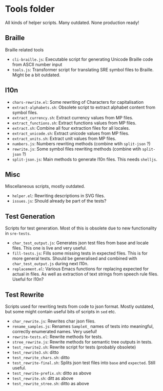 # Tools folder

All kinds of helper scripts. Many outdated. None production ready!

## Braille

Braille related tools

* `cli-braille.js`: Executable script for generating Unicode Braille code from
  ASCII number input
* `tools.js`: Transformer script for translating SRE symbol files to
  Braille. Might be a bit outdated.


## l10n

* `chars-rewrite.el`: Some rewriting of Characters for capitalisation
* `extract-alphabets.sh`: Obsolete script to extract alphabet content from symbol files.
* `extract_currency.sh`: Extract currency values from MP files.
* `extract_functions.sh`: Extract functions values from MP files.
* `extract.sh`: Combine all four extraction files for all locales.
* `extract_unicode.sh`: Extract unicode values from MP files.
* `extract_units.sh`: Extract unit values from MP files.
* `numbers.js`: Numbers rewriting methods (combine wtih `split-json` ?)
* `rewrite.js`: Some symbol files rewriting methods (combine wtih `split-json` ?)
* `split-json.js`: Main methods to generate l10n files. This needs `shelljs`.


## Misc

Miscellaneous scripts, mostly outdated. 

* `helper.el`: Rewriting descriptions in SVG files.
* `issues.js`: Should already be part of the tests?
 

## Test Generation

Scripts for test generation. Most of this is obsolete due to new functionality
in `sre-tests`.

* `char_test_output.js`: Generates json test files from base and locale
  files. This one is live and very useful.
* `fill-tests.js`: Fills some missing tests in expected files. This is for more
  general tests. Should be generalised and combined with `char_test_output.js`
  during next l10n.
* `replacement.el`: Various Emacs functions for replacing expected for actual in files.
  As well as extraction of text strings from speech rule files. Useful for l10n?



## Test Rewrite

Scripts used for rewriting tests from code to json format. Mostly outdated, but
some might contain useful bits of scripts in `sed` etc.


* `char_rewrite.js`: Rewrites char json files.
* `rename_samples.js`: Renames `SampleX_` names of tests into meaningful,
  correctly enumerated names. Very useful!
* `rewrite-tests.el`: Rewrite methods for tests.
* `stree_rewrite.js`: Rewrite methods for semantic tree outputs in tests.
* `test_rewrite2.sh`: Rewrite script for tests (probably obsolete)
* `test_rewrite3.sh`: ditto
* `test_rewrite_chars.sh`: ditto
* `test_rewrite-final.sh`: Splits json test files into `base` and `expected`. Still useful.
* `test_rewrite-prefix.sh`: ditto as above
* `test_rewrite.sh`: ditt as above
* `test_rewrite_stree.sh`: ditto as above

